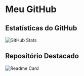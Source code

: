 # Meu GitHub

## Estatísticas do GitHub

![GitHub Stats](https://github-readme-stats.vercel.app/api?username=manoel081&show_icons=true&theme=dark)

## Repositório Destacado

![Readme Card](https://github-readme-stats.vercel.app/api/pin/?username=manoel081&repo=manoel081-1&theme=dark)
